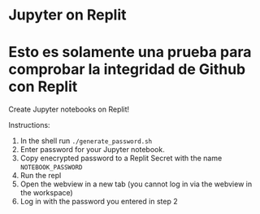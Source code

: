 # Jupyter on Replit 
# Esto es solamente una prueba para comprobar la integridad de Github con Replit

Create Jupyter notebooks on Replit!

Instructions:

1. In the shell run `./generate_password.sh`
2. Enter password for your Jupyter notebook.
3. Copy enecrypted password to a Replit Secret with the name `NOTEBOOK_PASSWORD`
4. Run the repl
5. Open the webview in a new tab (you cannot log in via the webview in the workspace)
6. Log in with the password you entered in step 2
